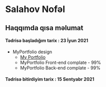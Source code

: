    
# Salahov Nofəl

## Haqqımda qısa məlumat

#### Tədrisə başladığım tarix : 23 İyun 2021
-  MyPortfolio design
    - [My Portfolio](https://nofelsalahov.herokuapp.com/)
    - MyPortfolio Front-end complate - 99%
    - MyPortfolio Back-end complate - 99%

#### Tədrisə bitirdiyim tarix : 15 Sentyabr 2021